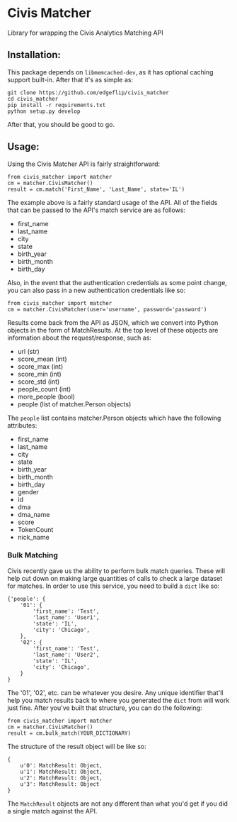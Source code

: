 # Civis Matcher

Library for wrapping the Civis Analytics Matching API

## Installation:

This package depends on `libmemcached-dev`, as it has optional caching 
support built-in. After that it's as simple as:

    git clone https://github.com/edgeflip/civis_matcher
    cd civis_matcher
    pip install -r requirements.txt
    python setup.py develop

After that, you should be good to go.

## Usage:

Using the Civis Matcher API is fairly straightforward:

    from civis_matcher import matcher
    cm = matcher.CivisMatcher()
    result = cm.match('First_Name', 'Last_Name', state='IL')

The example above is a fairly standard usage of the API. All of the fields that
can be passed to the API's match service are as follows:

* first_name
* last_name
* city
* state
* birth_year
* birth_month
* birth_day

Also, in the event that the authentication credentials as some point change, 
you can also pass in a new authentication credentials like so:

    from civis_matcher import matcher
    cm = matcher.CivisMatcher(user='username', password='password')

Results come back from the API as JSON, which we convert into Python objects in 
the form of MatchResults. At the top level of these objects are information about
the request/response, such as:

* url (str)
* score_mean (int)
* score_max (int)
* score_min (int)
* score_std (int)
* people_count (int)
* more_people (bool)
* people (list of matcher.Person objects)

The ``people`` list contains matcher.Person objects which have the following 
attributes:

* first_name
* last_name
* city
* state
* birth_year
* birth_month
* birth_day
* gender
* id
* dma
* dma_name
* score
* TokenCount
* nick_name

### Bulk Matching

Civis recently gave us the ability to perform bulk match queries. These will 
help cut down on making large quantities of calls to check a large dataset for 
matches. In order to use this service, you need to build a `dict` like so:


    {'people': {
        '01': {
            'first_name': 'Test',
            'last_name': 'User1',
            'state': 'IL',
            'city': 'Chicago',
        },
        '02': {
            'first_name': 'Test',
            'last_name': 'User2',
            'state': 'IL',
            'city': 'Chicago',
        }
    }

The '01', '02', etc. can be whatever you desire. Any unique identifier that'll
help you match results back to where you generated the `dict` from will work
just fine. After you've built that structure, you can do the following:

    from civis_matcher import matcher
    cm = matcher.CivisMatcher()
    result = cm.bulk_match(YOUR_DICTIONARY)

The structure of the result object will be like so:

    {
        u'0': MatchResult: Object,
        u'1': MatchResult: Object,
        u'2': MatchResult: Object,
        u'3': MatchResult: Object
    }

The `MatchResult` objects are not any different than what you'd get if you did
a single match against the API. 
